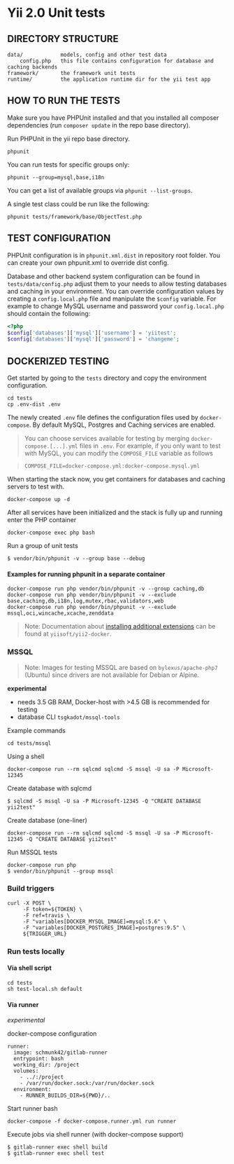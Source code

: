 Yii 2.0 Unit tests
==================

DIRECTORY STRUCTURE
-------------------

    data/            models, config and other test data
        config.php   this file contains configuration for database and caching backends
    framework/       the framework unit tests
    runtime/         the application runtime dir for the yii test app


HOW TO RUN THE TESTS
--------------------

Make sure you have PHPUnit installed and that you installed all composer dependencies (run `composer update` in the repo base directory).

Run PHPUnit in the yii repo base directory.

```
phpunit
```

You can run tests for specific groups only:

```
phpunit --group=mysql,base,i18n
```

You can get a list of available groups via `phpunit --list-groups`.

A single test class could be run like the following:

```
phpunit tests/framework/base/ObjectTest.php
```

TEST CONFIGURATION
------------------

PHPUnit configuration is in `phpunit.xml.dist` in repository root folder.
You can create your own phpunit.xml to override dist config.

Database and other backend system configuration can be found in `tests/data/config.php`
adjust them to your needs to allow testing databases and caching in your environment.
You can override configuration values by creating a `config.local.php` file
and manipulate the `$config` variable.
For example to change MySQL username and password your `config.local.php` should
contain the following:

```php
<?php
$config['databases']['mysql']['username'] = 'yiitest';
$config['databases']['mysql']['password'] = 'changeme';
```


DOCKERIZED TESTING
------------------

Get started by going to the `tests` directory and copy the environment configuration.

    cd tests
    cp .env-dist .env

The newly created `.env` file defines the configuration files used by `docker-compose`. By default MySQL, Postgres and Caching services are enabled.

> You can choose services available for testing by merging `docker-compose.[...].yml` files in `.env`. For example, if you only want to test with MySQL, you can modify the `COMPOSE_FILE` variable as follows 

>     COMPOSE_FILE=docker-compose.yml:docker-compose.mysql.yml

When starting the stack now, you get containers for databases and caching servers to test with.

    docker-compose up -d

After all services have been initialized and the stack is fully up and running enter the PHP container    
    
    docker-compose exec php bash

Run a group of unit tests
    
    $ vendor/bin/phpunit -v --group base --debug

#### Examples for running phpunit in a separate container
    
    docker-compose run php vendor/bin/phpunit -v --group caching,db   
    docker-compose run php vendor/bin/phpunit -v --exclude base,caching,db,i18n,log,mutex,rbac,validators,web
    docker-compose run php vendor/bin/phpunit -v --exclude mssql,oci,wincache,xcache,zenddata

> Note: Documentation about [installing additional extensions](https://github.com/yiisoft/yii2-docker/blob/master/docs/install-extensions.md) can be found at `yiisoft/yii2-docker`.

### MSSQL

> Note: Images for testing MSSQL are based on `bylexus/apache-php7` (Ubuntu) since drivers are not available for Debian or Alpine.     

**experimental**

- needs 3.5 GB RAM, Docker-host with >4.5 GB is recommended for testing
- database CLI `tsgkadot/mssql-tools`   

Example commands    
    
    cd tests/mssql

Using a shell    
    
    docker-compose run --rm sqlcmd sqlcmd -S mssql -U sa -P Microsoft-12345

Create database with sqlcmd     
     
    $ sqlcmd -S mssql -U sa -P Microsoft-12345 -Q "CREATE DATABASE yii2test"

Create database (one-liner)

    docker-compose run --rm sqlcmd sqlcmd -S mssql -U sa -P Microsoft-12345 -Q "CREATE DATABASE yii2test"

Run MSSQL tests

    docker-compose run php 
    $ vendor/bin/phpunit --group mssql

### Build triggers

    curl -X POST \
         -F token=${TOKEN} \
         -F ref=travis \
         -F "variables[DOCKER_MYSQL_IMAGE]=mysql:5.6" \
         -F "variables[DOCKER_POSTGRES_IMAGE]=postgres:9.5" \
         ${TRIGGER_URL}

### Run tests locally

#### Via shell script
    
    cd tests
    sh test-local.sh default

#### Via runner

*experimental*

docker-compose configuration

    runner:
      image: schmunk42/gitlab-runner
      entrypoint: bash
      working_dir: /project
      volumes:
        - ../:/project
        - /var/run/docker.sock:/var/run/docker.sock
      environment:
        - RUNNER_BUILDS_DIR=${PWD}/..    

Start runner bash        
        
    docker-compose -f docker-compose.runner.yml run runner

Execute jobs via shell runner (with docker-compose support)    
    
    $ gitlab-runner exec shell build
    $ gitlab-runner exec shell test
    
        
